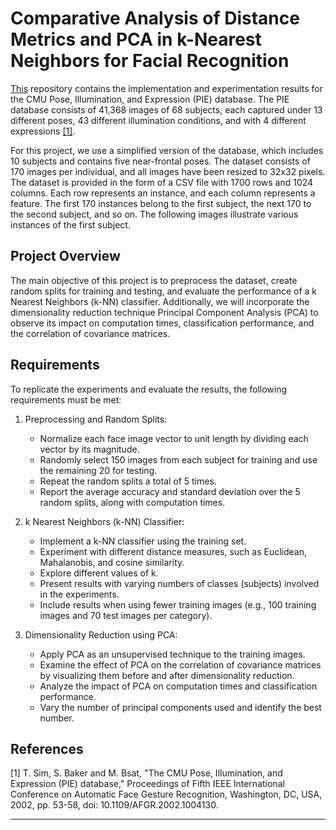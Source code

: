 # Comparative Analysis of Distance Metrics and PCA in k-Nearest Neighbors for Facial Recognition

[This](https://ieeexplore.ieee.org/abstract/document/1004130) repository contains the implementation and experimentation results for the CMU Pose, Illumination, and Expression (PIE) database. The PIE database consists of 41,368 images of 68 subjects, each captured under 13 different poses, 43 different illumination conditions, and with 4 different expressions [[1]](http://ieeexplore.ieee.org/abstract/document/1004130/).

For this project, we use a simplified version of the database, which includes 10 subjects and contains five near-frontal poses. The dataset consists of 170 images per individual, and all images have been resized to 32x32 pixels. The dataset is provided in the form of a CSV file with 1700 rows and 1024 columns. Each row represents an instance, and each column represents a feature. The first 170 instances belong to the first subject, the next 170 to the second subject, and so on. The following images illustrate various instances of the first subject.

## Project Overview

The main objective of this project is to preprocess the dataset, create random splits for training and testing, and evaluate the performance of a k Nearest Neighbors (k-NN) classifier. Additionally, we will incorporate the dimensionality reduction technique Principal Component Analysis (PCA) to observe its impact on computation times, classification performance, and the correlation of covariance matrices.

## Requirements

To replicate the experiments and evaluate the results, the following requirements must be met:

1. Preprocessing and Random Splits:
   - Normalize each face image vector to unit length by dividing each vector by its magnitude.
   - Randomly select 150 images from each subject for training and use the remaining 20 for testing.
   - Repeat the random splits a total of 5 times.
   - Report the average accuracy and standard deviation over the 5 random splits, along with computation times.

2. k Nearest Neighbors (k-NN) Classifier:
   - Implement a k-NN classifier using the training set.
   - Experiment with different distance measures, such as Euclidean, Mahalanobis, and cosine similarity.
   - Explore different values of k.
   - Present results with varying numbers of classes (subjects) involved in the experiments.
   - Include results when using fewer training images (e.g., 100 training images and 70 test images per category).

3. Dimensionality Reduction using PCA:
   - Apply PCA as an unsupervised technique to the training images.
   - Examine the effect of PCA on the correlation of covariance matrices by visualizing them before and after dimensionality reduction.
   - Analyze the impact of PCA on computation times and classification performance.
   - Vary the number of principal components used and identify the best number.

## References

[1] T. Sim, S. Baker and M. Bsat, "The CMU Pose, Illumination, and Expression (PIE) database," Proceedings of Fifth IEEE International Conference on Automatic Face Gesture Recognition, Washington, DC, USA, 2002, pp. 53-58, doi: 10.1109/AFGR.2002.1004130.

---
